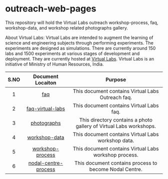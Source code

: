 # outreach-web-pages

  This repository will hold the Virtual Labs outreach
  workshop-process, faq, workshop-data, and workshop related
  photographs gallery.

  About Virtual Labs: Virtual Labs are intended to augment
  the learning of science and engineering subjects through
  performing experiments. The experiments are designed as
  simulations. There are currently around 150 labs and
  1500 experiments at various stages of development and
  deployment. They are currently hosted at
  [Virtual Labs](https://www.vlab.co.in/). Virtual Labs is an
  initiative of Ministry of Human Resources, India.


| S.NO | Document Locaiton| Purpose  |
| :---: | :---: | :---: |
| 1 | [faq](https://github.com/virtual-labs/outreach-web-pages-iiith/tree/main/faq) |  This document contains Virtual Labs Outreach faq. |
| 2 | [faq-virtual-labs](https://github.com/virtual-labs/outreach-web-pages-iiith/tree/main/faq-virtual-labs) |  This document contains Virtual Labs faq. |
| 3 | [photographs](https://github.com/virtual-labs/outreach-web-pages/tree/main/photographs) | This directory contains a photo gallery of Virtual Labs workshops.  |
| 4 | [workshop-data](https://github.com/virtual-labs/outreach-web-pages-iiith/tree/main/workshop-data) | This document contains Virtual Labs workshop data. |
| 5 | [workshop-process](https://github.com/virtual-labs/outreach-web-pages-iiith/blob/main/workshop-process/workshop-process.md) | This document contains Virtual Labs workshop process.|
| 6 | [nodal-centre-process](https://github.com/virtual-labs/outreach-web-pages-iiith/blob/main/nodal-centre-process/nodal-centre-process.md) | This document contains process to become Nodal Centre. |

 

